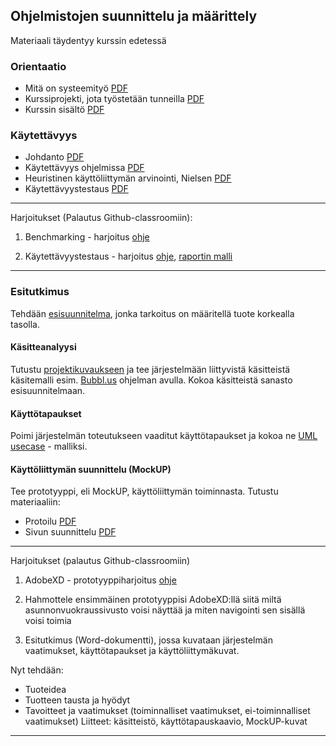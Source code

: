 ## Ohjelmistojen suunnittelu ja määrittely

Materiaali täydentyy kurssin edetessä

### Orientaatio

- Mitä on systeemityö [PDF](http://www.leeniemi.net/syst19/materiaali/syst19.pdf)
- Kurssiprojekti, jota työstetään tunneilla [PDF](http://www.leeniemi.net/syst19/materiaali/Asunnonvuokraus.pdf)
- Kurssin sisältö [PDF](https://omaareena-my.sharepoint.com/:b:/g/personal/tiina_partanen_edu_tampere_fi/EXLRfsMGz6lDvQfKAOGQFg8Bw6YbktH8anBUzb-0tm-wrg?e=7H952w)

### Käytettävyys

- Johdanto [PDF](http://www.leeniemi.net/syst19/materiaali/Kayt_orientaatio.pdf)
- Käytettävyys ohjelmissa [PDF](http://www.leeniemi.net/syst19/materiaali/Kayt_ohjelmointi.pdf)
- Heuristinen käyttöliittymän arvinointi, Nielsen [PDF](http://www.leeniemi.net/syst19/materiaali/Kayt_Nielsen.pdf)
- Käytettävyystestaus [PDF](https://omaareena-my.sharepoint.com/:b:/g/personal/tiina_partanen_edu_tampere_fi/ETRPeMNsQL1NtRJwLaHRjGwBMxaCAp45JcncJ3gsjEv2lw?e=lRF3tS)

---
Harjoitukset (Palautus Github-classroomiin):

1. Benchmarking - harjoitus [ohje](http://www.leeniemi.net/syst19/index.php?sivu=hartyo1)

2. Käytettävyystestaus - harjoitus [ohje](https://omaareena-my.sharepoint.com/:b:/g/personal/tiina_partanen_edu_tampere_fi/EScBXMrdye9JgJ3GpbQnQWsBHqk73EqdSMciRXxE-CEtWg?e=bbnhSQ), [raportin malli](https://omaareena-my.sharepoint.com/:b:/g/personal/tiina_partanen_edu_tampere_fi/EXktQMpUi45Gof2rmMYM-68B3E2zsOIr7f0y30uIyeY5eA?e=b8hmaq​)

---
### Esitutkimus

Tehdään [esisuunnitelma](http://www.leeniemi.net/syst19/materiaali/WebMagiaEsitutkimus.pdf), jonka tarkoitus on määritellä tuote korkealla tasolla.

#### Käsitteanalyysi

Tutustu [projektikuvaukseen](http://www.leeniemi.net/syst19/materiaali/Asunnonvuokraus.pdf) ja tee järjestelmään liittyvistä käsitteistä käsitemalli esim. [Bubbl.us](http://bubble.us) ohjelman avulla. Kokoa käsitteistä sanasto esisuunnitelmaan.

#### Käyttötapaukset

Poimi järjestelmän toteutukseen vaaditut käyttötapaukset ja kokoa ne [UML usecase](http://www.leeniemi.net/syst19/index.php?sivu=UML) - malliksi.

#### Käyttöliittymän suunnittelu (MockUP)

Tee prototyyppi, eli MockUP, käyttöliittymän toiminnasta. Tutustu materiaaliin:
- Protoilu [PDF](http://www.leeniemi.net/syst19/materiaali/protoilu.pdf)
- Sivun suunnittelu [PDF](http://www.leeniemi.net/syst19/materiaali/Kayt_websivu.pdf)

---
Harjoitukset (palautus Github-classroomiin)

1. AdobeXD - prototyyppiharjoitus [ohje](http://www.leeniemi.net/syst19/index.php?sivu=xd)

2. Hahmottele ensimmäinen prototyyppisi AdobeXD:llä siitä miltä asunnonvuokraussivusto voisi näyttää ja miten navigointi sen sisällä voisi toimia

3. Esitutkimus (Word-dokumentti), jossa kuvataan järjestelmän vaatimukset, käyttötapaukset ja käyttöliittymäkuvat.

Nyt tehdään:
- Tuoteidea
- Tuotteen tausta ja hyödyt
- Tavoitteet ja vaatimukset (toiminnalliset vaatimukset, ei-toiminnalliset vaatimukset)
Liitteet: käsitteistö, käyttötapauskaavio, MockUP-kuvat
---

